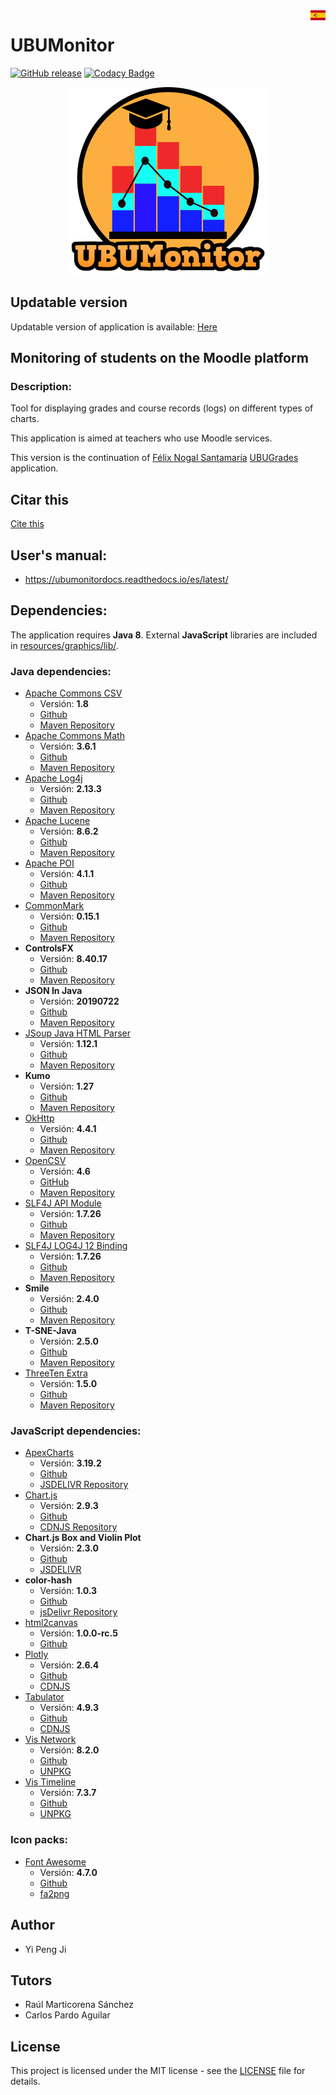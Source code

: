 <a href="README_es.md" >
<img align="right" src="src/main/resources/img/countries_flags/ES.png">
</a>


# UBUMonitor
[![GitHub release](https://img.shields.io/github/release/yjx0003/UBUMonitor.svg)](https://github.com/yjx0003/UBUMonitor/releases/)
[![Codacy Badge](https://api.codacy.com/project/badge/Grade/f79d51e496b3495690aa6480269536b8)](https://www.codacy.com/app/yjx0003/UBUMonitor?utm_source=github.com&amp;utm_medium=referral&amp;utm_content=yjx0003/UBUMonitor&amp;utm_campaign=Badge_Grade)
<p align="center"><img height="300" src="src/main/resources/img/logo.png" />

## Updatable version
Updatable version of application is available: [Here](https://github.com/yjx0003/UBUMonitorLauncher/releases)
## Monitoring of students on the Moodle platform
### Description:

Tool for displaying grades and course records (logs) on different types of charts.

This application is aimed at teachers who use Moodle services.

This version is the continuation of [Félix Nogal Santamaría](https://github.com/huco95) [UBUGrades](https://github.com/huco95/UBUGrades) application.
## Citar this
[Cite this](https://www.mdpi.com/2079-9292/11/6/954#cite)
## User's manual:
<!--* https://ubumonitor.gitbook.io/ubumonitor/-->
* https://ubumonitordocs.readthedocs.io/es/latest/

## Dependencies:
The application requires **Java 8**.
External **JavaScript** libraries are included in  [resources/graphics/lib/](resources/graphics/lib/).

### Java dependencies:
* [Apache Commons CSV](https://commons.apache.org/proper/commons-csv/)
  * Versión: **1.8**
  * [Github](https://github.com/apache/commons-csv)
  * [Maven Repository](https://mvnrepository.com/artifact/org.apache.commons/commons-csv)
* [Apache Commons Math](https://commons.apache.org/proper/commons-math/)
  * Versión: **3.6.1**
  * [Github](https://github.com/apache/commons-math)
  * [Maven Repository](https://mvnrepository.com/artifact/org.apache.commons/commons-math3)
* [Apache Log4j](http://logging.apache.org/log4j/1.2/)
  * Versión: **2.13.3**
  * [Github](https://github.com/apache/log4j)
  * [Maven Repository](https://mvnrepository.com/artifact/log4j/log4j)
* [Apache Lucene](https://lucene.apache.org/)
  * Versión: **8.6.2**
  * [Github](https://github.com/apache/lucene-solr)
  * [Maven Repository](https://mvnrepository.com/artifact/org.apache.lucene/lucene-core)
* [Apache POI](https://poi.apache.org/)
  * Versión: **4.1.1**
  * [Github](https://github.com/apache/poi)
  * [Maven Repository](https://mvnrepository.com/artifact/org.apache.poi/poi)  
* [CommonMark](https://commonmark.org/)
  * Versión: **0.15.1**
  * [Github](https://github.com/atlassian/commonmark-java)
  * [Maven Repository](https://mvnrepository.com/artifact/com.atlassian.commonmark/commonmark)    
* **ControlsFX**
  * Versión: **8.40.17**
  * [Github](https://github.com/controlsfx/controlsfx)
  * [Maven Repository](https://mvnrepository.com/artifact/org.controlsfx/controlsfx) 
* **JSON In Java**
  * Versión: **20190722**
  * [Github](https://github.com/stleary/JSON-java)
  * [Maven Repository](https://mvnrepository.com/artifact/org.json/json)
* [JSoup Java HTML Parser](https://jsoup.org/)
  * Versión: **1.12.1**
  * [Github](https://github.com/jhy/jsoup)
  * [Maven Repository](https://mvnrepository.com/artifact/org.jsoup/jsoup/1.11.3)
* **Kumo**
  * Versión: **1.27**
  * [Github](https://github.com/kennycason/kumo)
  * [Maven Repository](https://mvnrepository.com/artifact/com.kennycason/kumo-core)  
* [OkHttp](https://square.github.io/okhttp/)
  * Versión: **4.4.1**
  * [Github](https://github.com/square/okhttp/)
  * [Maven Repository](https://mvnrepository.com/artifact/com.squareup.okhttp3/okhttp)
* [OpenCSV](http://opencsv.sourceforge.net/)
  * Versión: **4.6**
  * [GitHub](https://github.com/jlawrie/opencsv)
  * [Maven Repository](https://mvnrepository.com/artifact/com.opencsv/opencsv/4.6)
* [SLF4J API Module](https://www.slf4j.org/)
  * Versión: **1.7.26**
  * [Github](https://github.com/qos-ch/slf4j)
  * [Maven Repository](https://mvnrepository.com/artifact/org.slf4j/slf4j-api)
* [SLF4J LOG4J 12 Binding](https://www.slf4j.org/)
  * Versión: **1.7.26**
  * [Github](https://github.com/qos-ch/slf4j/tree/master/slf4j-log4j12)
  * [Maven Repository](https://mvnrepository.com/artifact/org.slf4j/slf4j-log4j12)
* **Smile**
  * Versión: **2.4.0**
  * [Github](https://github.com/haifengl/smile)
  * [Maven Repository](https://mvnrepository.com/artifact/com.github.haifengl/smile-core)  
* **T-SNE-Java**
  * Versión: **2.5.0**
  * [Github](https://github.com/lejon/T-SNE-Java)
  * [Maven Repository](https://mvnrepository.com/artifact/com.github.lejon.T-SNE-Java/tsne)
* [ThreeTen Extra](https://www.threeten.org/threeten-extra/)
  * Versión: **1.5.0**
  * [Github](https://github.com/ThreeTen/threeten-extra)
  * [Maven Repository](https://mvnrepository.com/artifact/org.threeten/threeten-extra)  
### JavaScript dependencies:
* [ApexCharts](https://apexcharts.com/)
  * Versión: **3.19.2**
  * [Github](https://github.com/apexcharts/apexcharts.js)
  * [JSDELIVR Repository](https://www.jsdelivr.com/package/npm/apexcharts)
* [Chart.js](https://www.chartjs.org/)
  * Versión: **2.9.3**
  * [Github](https://github.com/chartjs/Chart.js)
  * [CDNJS Repository](https://cdnjs.com/libraries/Chart.js/)
* **Chart.js Box and Violin Plot**
  * Versión: **2.3.0**
  * [Github](https://github.com/datavisyn/chartjs-chart-box-and-violin-plot)
  * [JSDELIVR](https://www.jsdelivr.com/package/npm/chartjs-chart-box-and-violin-plot)
* **color-hash**
  * Versión: **1.0.3**
  * [Github](https://github.com/zenozeng/color-hash)
  * [jsDelivr Repository](https://www.jsdelivr.com/package/npm/color-hash)
* [html2canvas](https://html2canvas.hertzen.com/)
  * Versión: **1.0.0-rc.5**
  * [Github](https://github.com/niklasvh/html2canvas/)
* [Plotly](https://plotly.com/javascript/)
  * Versión: **2.6.4**
  * [Github](https://github.com/plotly/plotly.js)
  * [CDNJS](https://cdnjs.com/libraries/plotly.js)
* [Tabulator](http://tabulator.info/)
  * Versión: **4.9.3**
  * [Github](https://github.com/olifolkerd/tabulator)
  * [CDNJS](https://cdnjs.com/libraries/tabulator)
* [Vis Network](https://visjs.github.io/vis-network/docs/network/)
  * Versión: **8.2.0**
  * [Github](https://github.com/visjs/vis-network)
  * [UNPKG](https://unpkg.com/browse/vis-network@8.2.0/standalone/umd/)
* [Vis Timeline](https://visjs.github.io/vis-timeline/docs/timeline/)
  * Versión: **7.3.7**
  * [Github](https://github.com/visjs/vis-network)
  * [UNPKG](https://unpkg.com/browse/vis-timeline@7.3.7/standalone/umd/)
  
### Icon packs:
* [Font Awesome](https://fontawesome.com/)
  * Versión: **4.7.0**
  * [Github](https://github.com/FortAwesome/Font-Awesome/)
  * [fa2png](http://fa2png.io/r/font-awesome/)

## Author

- Yi Peng Ji

## Tutors
- Raúl Marticorena Sánchez
- Carlos Pardo Aguilar

## License
This project is licensed under the MIT license - see the [LICENSE](LICENSE) file for details.
